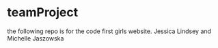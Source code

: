 # teamProject
the following repo is for the code first girls website. Jessica Lindsey and Michelle Jaszowska
